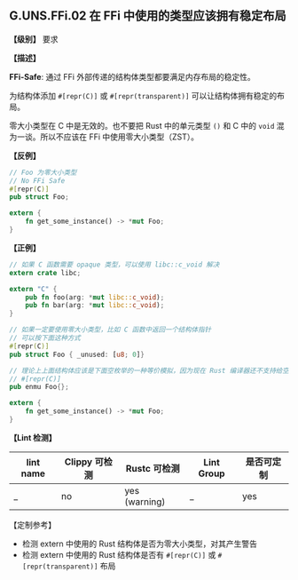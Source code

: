 ## G.UNS.FFi.02  在 FFi 中使用的类型应该拥有稳定布局

**【级别】** 要求

**【描述】**

**FFi-Safe**: 通过 FFi 外部传递的结构体类型都要满足内存布局的稳定性。

为结构体添加 `#[repr(C)]` 或 `#[repr(transparent)]` 可以让结构体拥有稳定的布局。

零大小类型在 C 中是无效的。也不要把 Rust 中的单元类型 `()` 和 C 中的 `void` 混为一谈。所以不应该在 FFi 中使用零大小类型（ZST）。

**【反例】**

```rust
// Foo 为零大小类型
// No FFi Safe
#[repr(C)]
pub struct Foo;

extern {
	fn get_some_instance() -> *mut Foo;
}
```

**【正例】**

```rust
// 如果 C 函数需要 opaque 类型，可以使用 libc::c_void 解决
extern crate libc;

extern "C" {
	pub fn foo(arg: *mut libc::c_void);
	pub fn bar(arg: *mut libc::c_void);
}

// 如果一定要使用零大小类型，比如 C 函数中返回一个结构体指针
// 可以按下面这种方式
#[repr(C)]
pub struct Foo { _unused: [u8; 0]}

// 理论上上面结构体应该是下面空枚举的一种等价模拟，因为现在 Rust 编译器还不支持给空枚举设置布局
// #[repr(C)]
pub enmu Foo{};

extern {
	fn get_some_instance() -> *mut Foo;
}
```

**【Lint 检测】**

| lint name | Clippy 可检测 | Rustc 可检测 | Lint Group | 是否可定制 |
| --------- | ------------- | ------------- | ---------- | ---------- |
| _         | no            | yes (warning) | _          | yes        |

【定制参考】

- 检测 extern 中使用的 Rust 结构体是否为零大小类型，对其产生警告
- 检测 extern 中使用的 Rust 结构体是否有 `#[repr(C)]` 或 `#[repr(transparent)]` 布局
